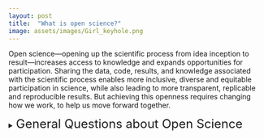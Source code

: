 ```yaml
---
layout: post
title:  "What is open science?"
image: assets/images/Girl_keyhole.png
---
```

Open science—opening up the scientific process from idea inception to result—increases access to knowledge and expands opportunities for participation. Sharing the data, code, results, and knowledge associated with the scientific process enables more inclusive, diverse and equitable participation in science, while also leading to more transparent, replicable and reproducible results. But achieving this openness requires changing how we work, to help us move forward together.

<details> <summary><span style="font-size:x-large;">General Questions about Open Science</span></summary>

  <h4>What is open-source science (OSS)?</h4>
  Open-source science is a commitment to the open sharing of software, data, and knowledge (algorithms, papers, documents, ancillary information) from the start of research activities. The principles of OSS are to make publicly funded scientific research transparent, inclusive, accessible, and reproducible. OSS is enabled by advances in technology, including collaboration tools and cloud computing. More information is available from NASA's Science Mission Directorate (SMD) Policy Document <a href = "https://science.nasa.gov/researchers/science-data/science-information-policy">(SPD-41)</a> on science information policy.
  
  <h4>What is the difference between open-source science and open science?</h4>
  <a href = "https://agupubs.onlinelibrary.wiley.com/doi/full/10.1029/2020EA001562">Ramachandran et al.</a> define open science as “a collaborative culture enabled by technology that empowers the open sharing of data, information, and knowledge within the scientific community and the wider public to accelerate scientific research and understanding.” The primary difference is that open-source science commits to making the scientific process open from the start of research activities rather than making research results open once the research is complete and papers are published. The commitment to conduct research in the open supports greater participation in answering fundamental scientific questions and the use of publicly funded research, data, and analysis for societal benefit.
  
  <h4>What is the difference between open-source science and open data?</h4>
 Open data are a critical component of open-source science. Other components of OSS include open documentation, publications, citizen science, challenges/prizes, open-source software, open peer review, open notebooks, and open educational resources among others.
  
  <h4>Is the lack of open science a cultural or technical issue?</h4>
 Both. Open science is more than just the open sharing of data and code. It also is a cultural shift in the scientific process that encourages collaboration among people of diverse backgrounds, including scientific field, gender, location, ethnicity, and expertise. By removing barriers to participation in the scientific process, open-source science is inherently inclusive and collaborative. NASA’s vision is to use open science principles to expand participation in the scientific process, improve reproducibility, and accelerate scientific discovery for societal benefit. Technological considerations include use of existing investments in infrastructure and mechanisms for community contributions, while limiting the proliferation of unvalidated data.
 
 <h4>Does open science mean "free" science?</h4>
 Open science is the commitment to the full, free, and open sharing of data, code and knowledge as early in the research process as possible. 
In terms of activities related to NASA’s <a href = "https://science.nasa.gov/open-science">Open-Source Science Initiative</a>, <a href = "https://science.nasa.gov/science-red/s3fs-public/atoms/files/Scientific%20Information%20policy%20SPD-41.pdf">Science Mission Directorate</a> (SMD) Policy Document (SPD-41) consolidates existing guidance for the openness and accessibility of data, software, papers, and ancillary information resulting from SMD-funded efforts
  
  <h4>What is the first step to getting involved with open science?</h4>
 The first step is to support open-source science efforts within your communities. The <a href = "https://the-turing-way.netlify.app/welcome">Turing Way</a> is a community-driven guide that provides more details on how to design open projects. TOPS is developing an open science curriculum that will become available in late 2022. The <a href ="https://en.unesco.org/science-sustainable-future/open-science/recommendation">UNESCO recommendations</a> have detailed definitions and suggestions on areas of action to support open science.
  
  <h4>What incentives and disincentives are being used to encourage open science?</h4>
 NASA awards funding based on the strength of the scientific ideas and the ability to advance those for societal benefit. Traditionally, the enterprise has awarded individuals, but without a focus on openness; incentives have been based on publishing papers in big-release journals. However, NASA will take the next year to shift incentive structures from what they have been in the past, to include incentivizing open science activities (eg. collaborations, team-building, open data, open software, and open-access publications). This shift requires NASA to engage with professional organizations, academia, etc. to make it happen and be appropriately recognized. It is important to note that this shift is not automatic but rather will require some experimentation to see what works and what does not. It is also imperative that NASA get feedback from the community to ensure the effectiveness and efficiency of its OSS efforts.
  
  <h4>How do I know that my code will not be taken without proper attribution?</h4>
 One of the principles of open science is proper attribution of previous work, collaborations, and knowledge used from various sources. Making your code open, appropriately licenced, and assigning it a DOI will help researchers track code being developed. The open development of code should make it easier to identify when people aren’t properly attributing their work. 
  
  <h4>Can you recommend some resources to help people develop their research using open science principles?</h4>
One of the goals of TOPS is to develop resources to help researchers, organizations, and citizen scientists do their work using open science practices and principles. TOPS is developing an open science curriculum that will become available in late 2022. <a href = "https://docs.google.com/forms/d/e/1FAIpQLSeb_6PdbaPYFcVwXWgMJ053Q_pF2rW2YOu51Qmrh5nWaRYc7Q/viewform">Please sign up for our newsletter to receive the latest updates!</a>.
  
  <h4>How can I advocate for open science?</h4>
A few ways to get started are: Make data non-proprietary and available in an open repository; Provide datasets in standardized formats and assign them DOIs; Develop open-source software and code, using best practices and rigorous version control, so that people can reuse it; Support community development and encourage reuse; Publish in open-access journals; Actively engage the public through storytelling (blogging, social media), hack-a-thons, and citizen science; and cite your data, software, and documentation.
  
  <h4>Can you expand a bit more on how NASA is thinking about open science in terms of the research outputs domain?</h4>
    TOPS is advocating a vision of open science in which the entire research workflow--from inception to the creation of data and software artifacts and publishing results--is as open as possible.
 
 <h4>What kind of training and educational initiatives could we implement to make open science more accessible?</h4>
  <a href = "https://github.com/nasa/Transform-to-Open-Science/tree/main/docs/Area2_Capacity_Sharing/OpenCore">OpenCore</a> is just the beginning; TOPS will announce in late 2022, the upcoming Year of Open Science which will include a comprehensive plan on engaging with the scientific community through hackathons and summer/winter schools, and at all the large science society conferences. Check out our <a href = "https://github.com/nasa/Transform-to-Open-Science/blob/main/docs/Area1_Engagement/Outreach/tops_conferences.md">calendar</a> and we hope to see you there!
  
   <h4>How can research and data-driven artists further science? </h4>
  One way to broaden participation is through making science more accessible and the arts are one way to do that. We hope to have a <a href = "https://www.spaceappschallenge.org/">Space Apps challenge</a> focused on STEAM initiatives to get people from all of the world thinking about this.
  
   <h4>How does citizen science connect to open science?</h4>
  We realize that the road to making open science a reality doesn’t begin and end with academics and NASA scientists. We want to reach science-interested populations too! Citizen science provides an opportunity for the general science-interested public to get involved with scientific research to address societal needs, particularly those at a regional or local level, and to advance innovation.
  
  <h4>How can data scientists and machine learning experts help further open science?</h4>
  There are open science principles that those working with code and data can incorporate into their work, even if it is not “traditional” scientific research. They can make the underlying data findable, accessible, interoperable and reusable (which is known as the <a href = "https://www.go-fair.org/fair-principles/">FAIR principles</a>). Any code which is developed should be as open as possible (e.g., open-source or white-listing); including the creation of clear documentation so that others can build on your work.

</details>

